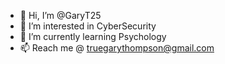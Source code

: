 - 👋 Hi, I’m @GaryT25
- 👀 I’m interested in CyberSecurity
- 🌱 I’m currently learning Psychology 
- 📫 Reach me @ truegarythompson@gmail.com

<!---
GaryT25/GaryT25 is a ✨ special ✨ repository because its `README.md` (this file) appears on your GitHub profile.
You can click the Preview link to take a look at your changes.
--->

